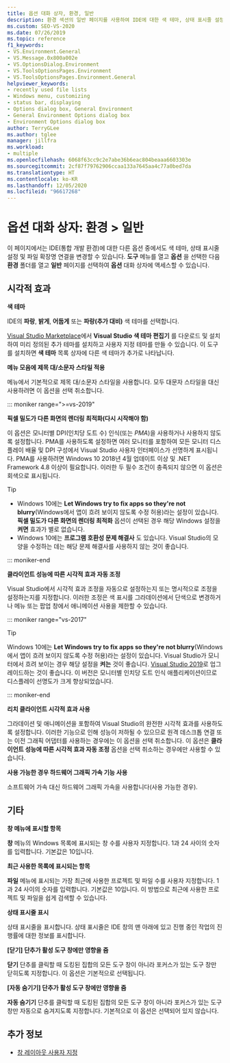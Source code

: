 ```yaml
---
title: 옵션 대화 상자, 환경, 일반
description: 환경 섹션의 일반 페이지를 사용하여 IDE에 대한 색 테마, 상태 표시줄 설정, 파일 확장명 연결 등을 변경하는 방법을 알아봅니다.
ms.custom: SEO-VS-2020
ms.date: 07/26/2019
ms.topic: reference
f1_keywords:
- VS.Environment.General
- VS.Message.0x800a002e
- VS.OptionsDialog.Environment
- VS.ToolsOptionsPages.Environment
- VS.ToolsOptionsPages.Environment.General
helpviewer_keywords:
- recently used file lists
- Windows menu, customizing
- status bar, displaying
- Options dialog box, General Environment
- General Environment Options dialog box
- Environment Options dialog box
author: TerryGLee
ms.author: tglee
manager: jillfra
ms.workload:
- multiple
ms.openlocfilehash: 6068f63cc9c2e7abe36b6eac804beaaa6603303e
ms.sourcegitcommit: 2cf87f79762906ccaa133a7645aa4c77a0bed7da
ms.translationtype: HT
ms.contentlocale: ko-KR
ms.lasthandoff: 12/05/2020
ms.locfileid: "96617268"
---
```

# <a name="options-dialog-box-environment--general"></a>옵션 대화 상자: 환경 \> 일반

이 페이지에서는 IDE(통합 개발 환경)에 대한 다른 옵션 중에서도 색 테마, 상태 표시줄 설정 및 파일 확장명 연결을 변경할 수 있습니다. **도구** 메뉴를 열고 **옵션** 을 선택한 다음 **환경** 폴더를 열고 **일반** 페이지를 선택하여 **옵션** 대화 상자에 액세스할 수 있습니다.

## <a name="visual-experience"></a>시각적 효과

**색 테마**

IDE의 **파랑**, **밝게**, **어둡게** 또는 **파랑(추가 대비)** 색 테마를 선택합니다.

[Visual Studio Marketplace](https://marketplace.visualstudio.com/items?itemName=VisualStudioPlatformTeam.VisualStudio2017ColorThemeEditor)에서 **Visual Studio 색 테마 편집기** 를 다운로드 및 설치하여 미리 정의된 추가 테마를 설치하고 사용자 지정 테마를 만들 수 있습니다. 이 도구를 설치하면 **색 테마** 목록 상자에 다른 색 테마가 추가로 나타납니다.

**메뉴 모음에 제목 대/소문자 스타일 적용**

메뉴에서 기본적으로 제목 대/소문자 스타일을 사용합니다. 모두 대문자 스타일을 대신 사용하려면 이 옵션을 선택 취소합니다.

::: moniker range=">=vs-2019"

**픽셀 밀도가 다른 화면의 렌더링 최적화(다시 시작해야 함)**

이 옵션은 모니터별 DPI(인치당 도트 수) 인식(또는 *PMA*)을 사용하거나 사용하지 않도록 설정합니다. PMA를 사용하도록 설정하면 여러 모니터를 포함하여 모든 모니터 디스플레이 배율 및 DPI 구성에서 Visual Studio 사용자 인터페이스가 선명하게 표시됩니다. PMA를 사용하려면 Windows 10 2018년 4월 업데이트 이상 및 .NET Framework 4.8 이상이 필요합니다. 이러한 두 필수 조건이 충족되지 않으면 이 옵션은 회색으로 표시됩니다.

> [!TIP]
> - Windows 10에는 **Let Windows try to fix apps so they're not blurry**(Windows에서 앱이 흐려 보이지 않도록 수정 허용)라는 설정이 있습니다. **픽셀 밀도가 다른 화면의 렌더링 최적화** 옵션이 선택된 경우 해당 Windows 설정을 **켜면** 효과가 별로 없습니다.
> - Windows 10에는 **프로그램 호환성 문제 해결사** 도 있습니다. Visual Studio의 모양을 수정하는 데는 해당 문제 해결사를 사용하지 않는 것이 좋습니다.

::: moniker-end

**클라이언트 성능에 따른 시각적 효과 자동 조정**

Visual Studio에서 시각적 효과 조정을 자동으로 설정하는지 또는 명시적으로 조정을 설정하는지를 지정합니다. 이러한 조정은 색 표시를 그라데이션에서 단색으로 변경하거나 메뉴 또는 팝업 창에서 애니메이션 사용을 제한할 수 있습니다.

::: moniker range="vs-2017"

> [!TIP]
> Windows 10에는 **Let Windows try to fix apps so they're not blurry**(Windows에서 앱이 흐려 보이지 않도록 수정 허용)라는 설정이 있습니다. Visual Studio가 모니터에서 흐려 보이는 경우 해당 설정을 **켜는** 것이 좋습니다. [Visual Studio 2019](https://visualstudio.microsoft.com/downloads)로 업그레이드하는 것이 좋습니다. 이 버전은 모니터별 인치당 도트 인식 애플리케이션이므로 디스플레이 선명도가 크게 향상되었습니다.

::: moniker-end

**리치 클라이언트 시각적 효과 사용**

그라데이션 및 애니메이션을 포함하여 Visual Studio의 완전한 시각적 효과를 사용하도록 설정합니다. 이러한 기능으로 인해 성능이 저하될 수 있으므로 원격 데스크톱 연결 또는 이전 그래픽 어댑터를 사용하는 경우에는 이 옵션을 선택 취소합니다. 이 옵션은 **클라이언트 성능에 따른 시각적 효과 자동 조정** 옵션을 선택 취소하는 경우에만 사용할 수 있습니다.

**사용 가능한 경우 하드웨어 그래픽 가속 기능 사용**

소프트웨어 가속 대신 하드웨어 그래픽 가속을 사용합니다(사용 가능한 경우).

## <a name="other"></a>기타

**창 메뉴에 표시할 항목**

**창** 메뉴의 Windows 목록에 표시되는 창 수를 사용자 지정합니다. 1과 24 사이의 숫자를 입력합니다. 기본값은 10입니다.

**최근 사용한 목록에 표시되는 항목**

**파일** 메뉴에 표시되는 가장 최근에 사용한 프로젝트 및 파일 수를 사용자 지정합니다. 1과 24 사이의 숫자를 입력합니다. 기본값은 10입니다. 이 방법으로 최근에 사용한 프로젝트 및 파일을 쉽게 검색할 수 있습니다.

**상태 표시줄 표시**

상태 표시줄을 표시합니다. 상태 표시줄은 IDE 창의 맨 아래에 있고 진행 중인 작업의 진행률에 대한 정보를 표시합니다.

**[닫기] 단추가 활성 도구 창에만 영향을 줌**

**닫기** 단추를 클릭할 때 도킹된 집합의 모든 도구 창이 아니라 포커스가 있는 도구 창만 닫히도록 지정합니다. 이 옵션은 기본적으로 선택됩니다.

**[자동 숨기기] 단추가 활성 도구 창에만 영향을 줌**

**자동 숨기기** 단추를 클릭할 때 도킹된 집합의 모든 도구 창이 아니라 포커스가 있는 도구 창만 자동으로 숨겨지도록 지정합니다. 기본적으로 이 옵션은 선택되어 있지 않습니다.

## <a name="see-also"></a>추가 정보

- [창 레이아웃 사용자 지정](../../ide/customizing-window-layouts-in-visual-studio.md)
